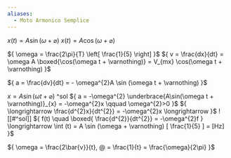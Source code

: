 ```yaml
---
aliases:
  - Moto Armonico Semplice
---
```

${ x(t) = A\sin(\omega + \varnothing) }$
${ x(t) = A\cos(\omega + \varnothing) }$

${ \omega = \frac{2\pi}{T} \left[ \frac{1}{5} \right] }$
${ v = \frac{dx}{dt} = \omega A \boxed{\cos(\omega t + \varnothing)} = V_{mx} \cos(\omega t + \varnothing) }$

${ a = \frac{dv}{dt} = - \omega^{2}A \sin (\omega t + \varnothing) }$

${ x=A \sin (\omega t + \varnothing) }$ ^sol
${ a = -\omega^{2} \underbrace{A\sin(\omega t + \varnothing)}_{x} = -\omega^{2}x \qquad \omega^{2}>0 }$
${ \longrightarrow \frac{d^{2}x}{dt^{2}} = -\omega^{2}x \longrightarrow }$ ![[#^sol]]
${ f(t) \quad \boxed{ \frac{d^{2}}{dt^{2}} = -\omega^{2}f } \longrightarrow \int (t) = A \sin (\omega + \varnothing) [ \frac{1}{5} ] = [Hz] }$

${ \omega = \frac{2\bar{v}}{t}, @ = \frac{1}{t} = \frac{\omega}{2\pi} }$